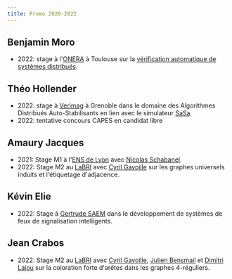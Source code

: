 ```yaml
---
title: Promo 2020-2022
---
```


## Benjamin Moro

* 2022: stage à l'[ONERA](https://www.onera.fr/fr) à Toulouse sur la [vérification automatique de systèmes distribués](https://w3.onera.fr/stages/sites/w3.onera.fr.stages/files/dtis-2022-47.pdf).

## Théo Hollender

* 2022: stage à [Verimag](https://www-verimag.imag.fr) à Grenoble dans le domaine des Algorithmes Distribués Auto-Stabilisants en lien avec le simulateur [SaSa](https://verimag.gricad-pages.univ-grenoble-alpes.fr/synchrone/sasa/).
* 2022: tentative concours CAPES en candidat libre

## Amaury Jacques

* 2021: Stage M1 à l'[ENS de Lyon](http://www.ens-lyon.fr/LIP/MC2/) avec [Nicolas Schabanel](http://perso.ens-lyon.fr/nicolas.schabanel/).
* 2022: Stage M2 au [LaBRI](https://www.labri.fr/) avec [Cyril Gavoille](https://dept-info.labri.fr/~gavoille/) sur les graphes universels induits et l'étiquetage d'adjacence. 

## Kévin Elie

* 2022: Stage à [Gertrude SAEM](http://www.gertrude.fr/) dans le développement de systèmes de feux de signalisation intelligents.

## Jean Crabos

* 2022: Stage M2 au [LaBRI](https://www.labri.fr/) avec [Cyril Gavoille](https://www.labri.fr/profil/Hocquard_ID1208167075), [Julien Bensmail](https://www.labri.fr/profil/Bensmail_ID1314965628) et [Dimitri Lajou](https://www.labri.fr/profil/Lajou_ID1536827621) sur la coloration forte d'arêtes dans les graphes 4-réguliers.
